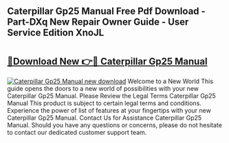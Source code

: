 ## Caterpillar Gp25 Manual Free Pdf Download - Part-DXq New Repair Owner Guide - User Service Edition XnoJL

# <h2><a href="http://bc63061.oget.top/?id=Caterpillar+Gp25+Manual">🔗Download New 👉🔴 Caterpillar Gp25 Manual</a></h2>

[![Caterpillar Gp25 Manual new download](https://i.imgur.com/5g1atiW.png)](http://bc63061.oget.top/?id=Caterpillar+Gp25+Manual)
Welcome to a New World This guide opens the doors to a new world of possibilities with your new Caterpillar Gp25 Manual. Please Review the Legal Terms Caterpillar Gp25 Manual This product is subject to certain legal terms and conditions. Experience the power of list of features at your fingertips with your new Caterpillar Gp25 Manual. Contact Us for Assistance Caterpillar Gp25 Manual. Should you have any questions or concerns, please do not hesitate to contact our dedicated customer support team.
